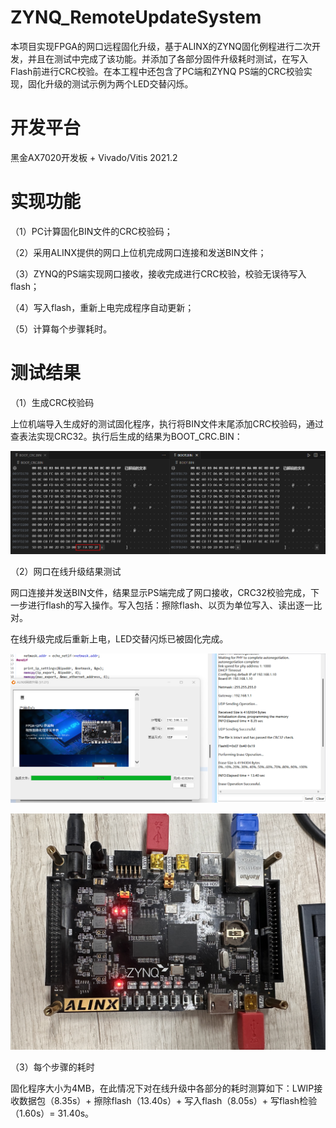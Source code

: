 # ZYNQ_RemoteUpdateSystem
本项目实现FPGA的网口远程固化升级，基于ALINX的ZYNQ固化例程进行二次开发，并且在测试中完成了该功能。并添加了各部分固件升级耗时测试，在写入Flash前进行CRC校验。在本工程中还包含了PC端和ZYNQ PS端的CRC校验实现，固化升级的测试示例为两个LED交替闪烁。

# 开发平台

黑金AX7020开发板 + Vivado/Vitis 2021.2

# 实现功能

（1）PC计算固化BIN文件的CRC校验码；

（2）采用ALINX提供的网口上位机完成网口连接和发送BIN文件；

（3）ZYNQ的PS端实现网口接收，接收完成进行CRC校验，校验无误待写入flash；

（4）写入flash，重新上电完成程序自动更新；

（5）计算每个步骤耗时。

# 测试结果

（1）生成CRC校验码

上位机端导入生成好的测试固化程序，执行将BIN文件末尾添加CRC校验码，通过查表法实现CRC32。执行后生成的结果为BOOT_CRC.BIN：

![image](./image/CRC32校验码.png)

（2）网口在线升级结果测试

网口连接并发送BIN文件，结果显示PS端完成了网口接收，CRC32校验完成，下一步进行flash的写入操作。写入包括：擦除flash、以页为单位写入、读出逐一比对。

在线升级完成后重新上电，LED交替闪烁已被固化完成。

![image](./image/整体测试结果.png)

![image](./image/在线升级测试结果.JPG)

（3）每个步骤的耗时

固化程序大小为4MB，在此情况下对在线升级中各部分的耗时测算如下：LWIP接收数据包（8.35s）+ 擦除flash（13.40s）+ 写入flash（8.05s）+ 写flash检验（1.60s）= 31.40s。
